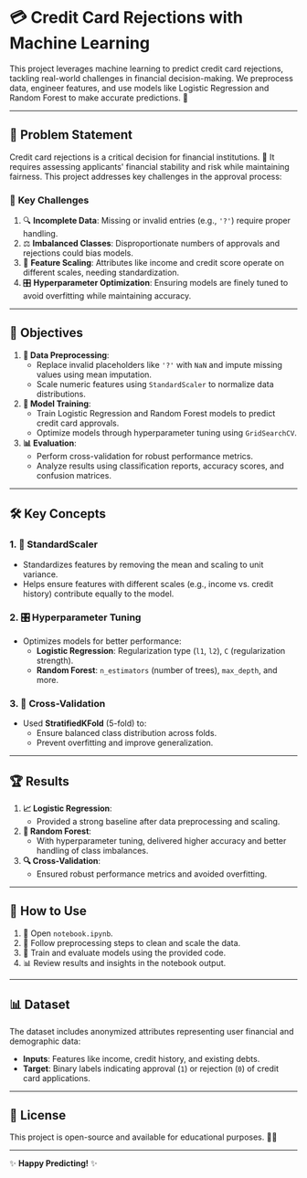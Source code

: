 
# 💳 Credit Card Rejections with Machine Learning

This project leverages machine learning to predict credit card rejections, tackling real-world challenges in financial decision-making. We preprocess data, engineer features, and use models like Logistic Regression and Random Forest to make accurate predictions. 🚀

---

## 📌 Problem Statement

Credit card rejections is a critical decision for financial institutions. 🏦 It requires assessing applicants' financial stability and risk while maintaining fairness. This project addresses key challenges in the approval process:

### 🛑 **Key Challenges**
1. 🔍 **Incomplete Data**: Missing or invalid entries (e.g., `'?'`) require proper handling.
2. ⚖️ **Imbalanced Classes**: Disproportionate numbers of approvals and rejections could bias models.
3. 📏 **Feature Scaling**: Attributes like income and credit score operate on different scales, needing standardization.
4. 🎛️ **Hyperparameter Optimization**: Ensuring models are finely tuned to avoid overfitting while maintaining accuracy.

---

## 🎯 Objectives
1. **📂 Data Preprocessing**:
   - Replace invalid placeholders like `'?'` with `NaN` and impute missing values using mean imputation.
   - Scale numeric features using `StandardScaler` to normalize data distributions.
2. **🤖 Model Training**:
   - Train Logistic Regression and Random Forest models to predict credit card approvals.
   - Optimize models through hyperparameter tuning using `GridSearchCV`.
3. **📊 Evaluation**:
   - Perform cross-validation for robust performance metrics.
   - Analyze results using classification reports, accuracy scores, and confusion matrices.

---

## 🛠️ Key Concepts

### **1. 📏 StandardScaler**
- Standardizes features by removing the mean and scaling to unit variance.
- Helps ensure features with different scales (e.g., income vs. credit history) contribute equally to the model.

### **2. 🎛️ Hyperparameter Tuning**
- Optimizes models for better performance:
  - **Logistic Regression**: Regularization type (`l1`, `l2`), `C` (regularization strength).
  - **Random Forest**: `n_estimators` (number of trees), `max_depth`, and more.

### **3. 🔁 Cross-Validation**
- Used **StratifiedKFold** (5-fold) to:
  - Ensure balanced class distribution across folds.
  - Prevent overfitting and improve generalization.

---

## 🏆 Results
1. **📈 Logistic Regression**:
   - Provided a strong baseline after data preprocessing and scaling.
2. **🌲 Random Forest**:
   - With hyperparameter tuning, delivered higher accuracy and better handling of class imbalances.
3. **🔍 Cross-Validation**:
   - Ensured robust performance metrics and avoided overfitting.

---

## 📂 How to Use
1. 🚀 Open `notebook.ipynb`.
2. 🔧 Follow preprocessing steps to clean and scale the data.
3. 🧠 Train and evaluate models using the provided code.
4. 📊 Review results and insights in the notebook output.

---

## 📊 Dataset
The dataset includes anonymized attributes representing user financial and demographic data:
- **Inputs**: Features like income, credit history, and existing debts.
- **Target**: Binary labels indicating approval (`1`) or rejection (`0`) of credit card applications.

---

## 📜 License
This project is open-source and available for educational purposes. 🧑‍💻

---

✨ **Happy Predicting!** ✨
